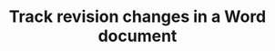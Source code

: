 ﻿---
title: "Track revision changes in a Word document"
type: docs
url: /documents/track-changes/
description: "Track revision changes in a Word document"
weight: 90
---

